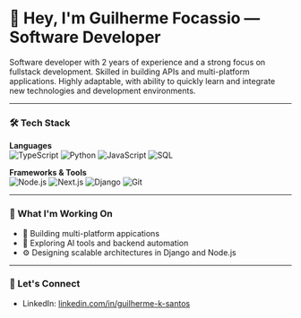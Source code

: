 # 👋 Hey, I'm Guilherme Focassio — Software Developer

Software developer with 2 years of experience and a strong focus on fullstack development. Skilled in building APIs and multi-platform applications. Highly adaptable, with ability to quickly learn and integrate new technologies and development environments.

---

### 🛠️ Tech Stack

**Languages**  
![TypeScript](https://img.shields.io/badge/-TypeScript-3178C6?style=flat-square&logo=typescript&logoColor=white)
![Python](https://img.shields.io/badge/-Python-3776AB?style=flat-square&logo=python&logoColor=white)
![JavaScript](https://img.shields.io/badge/-JavaScript-F7DF1E?style=flat-square&logo=javascript&logoColor=black)
![SQL](https://img.shields.io/badge/-SQL-4479A1?style=flat-square&logo=postgresql&logoColor=white)

**Frameworks & Tools**  
![Node.js](https://img.shields.io/badge/-Node.js-339933?style=flat-square&logo=nodedotjs&logoColor=white)
![Next.js](https://img.shields.io/badge/-Next.js-000000?style=flat-square&logo=nextdotjs&logoColor=white)
![Django](https://img.shields.io/badge/-Django-092E20?style=flat-square&logo=django&logoColor=white)
![Git](https://img.shields.io/badge/-Git-F05032?style=flat-square&logo=git&logoColor=white)

---

### 🚀 What I'm Working On
- 📱 Building multi-platform appications
- 🤖 Exploring AI tools and backend automation
- ⚙️ Designing scalable architectures in Django and Node.js

---

### 🤝 Let's Connect

- LinkedIn: [linkedin.com/in/guilherme-k-santos](https://linkedin.com/in/guilherme-k-santos)
